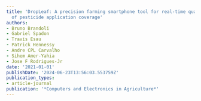 ```yaml
---
title: 'DropLeaf: A precision farming smartphone tool for real-time quantification
  of pesticide application coverage'
authors:
- Bruno Brandoli
- Gabriel Spadon
- Travis Esau
- Patrick Hennessy
- Andre CPL Carvalho
- Sihem Amer-Yahia
- Jose F Rodrigues-Jr
date: '2021-01-01'
publishDate: '2024-06-23T13:56:03.553759Z'
publication_types:
- article-journal
publication: '*Computers and Electronics in Agriculture*'
---
```

